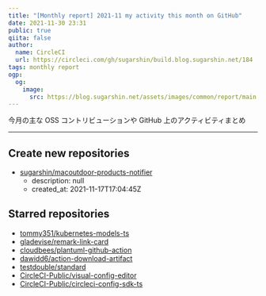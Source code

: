 ```yaml
---
title: "[Monthly report] 2021-11 my activity this month on GitHub"
date: 2021-11-30 23:31
public: true
qiita: false
author:
  name: CircleCI
  url: https://circleci.com/gh/sugarshin/build.blog.sugarshin.net/184
tags: monthly report
ogp:
  og:
    image:
      src: https://blog.sugarshin.net/assets/images/common/report/main.png
---
```


今月の主な OSS コントリビューションや GitHub 上のアクティビティまとめ

***

## Create new repositories

- [sugarshin/macoutdoor-products-notifier](https://github.com/sugarshin/macoutdoor-products-notifier)
  - description: null
  - created_at: 2021-11-17T17:04:45Z

## Starred repositories

- [tommy351/kubernetes-models-ts](https://github.com/tommy351/kubernetes-models-ts)
- [gladevise/remark-link-card](https://github.com/gladevise/remark-link-card)
- [cloudbees/plantuml-github-action](https://github.com/cloudbees/plantuml-github-action)
- [dawidd6/action-download-artifact](https://github.com/dawidd6/action-download-artifact)
- [testdouble/standard](https://github.com/testdouble/standard)
- [CircleCI-Public/visual-config-editor](https://github.com/CircleCI-Public/visual-config-editor)
- [CircleCI-Public/circleci-config-sdk-ts](https://github.com/CircleCI-Public/circleci-config-sdk-ts)
